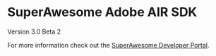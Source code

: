 SuperAwesome Adobe AIR SDK
==========================

Version 3.0 Beta 2

For more information check out the [SuperAwesome Developer Portal](http://developers.superawesome.tv/docs/adobeairsdk).
